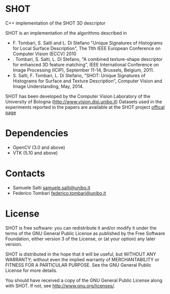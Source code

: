 # SHOT
C++ implementation of the SHOT 3D descriptor
	
SHOT is an implementation of the algorithms described in 
* F. Tombari, S. Salti and L. Di Stefano "Unique Signatures of Histograms for Local Surface Description", The 11th IEEE European Conference on Computer Vision (ECCV) 2010
* . Tombari, S. Salti, L. Di Stefano, "A combined texture-shape descriptor for enhanced 3D feature matching", IEEE International Conference on Image Processing (ICIP), September 11-14, Brussels, Belgium, 2011.
* S. Salti, F. Tombari, L. Di Stefano, "SHOT: Unique Signatures of Histograms for Surface and Texture Description", Computer Vision and Image Understanding, May, 2014.

SHOT has been developed by the Computer Vision Laboratory of the University of Bologna (http://www.vision.disi.unibo.it)
Datasets used in the experiments reported in the papers are available at the SHOT project [offical page](http://vision.disi.unibo.it/research/80-shot)

# Dependencies
* OpenCV (3.0 and above)
* VTK (5.10 and above)
	
# Contacts
* Samuele Salti [samuele.salti@unibo.it](mailto:samuele.salti@unibo.it)
* Federico Tombari [federico.tombari@unibo.it](mailto:federico.tombari@unibo.it)

	
# License
SHOT is free software: you can redistribute it and/or modify it under the terms of the GNU General Public License as published by the Free Software Foundation, either version 3 of the License, or (at your option) any later version.

SHOT is distributed in the hope that it will be useful, but WITHOUT ANY WARRANTY; without even the implied warranty of MERCHANTABILITY or FITNESS FOR A PARTICULAR PURPOSE. See the GNU General Public License for more details.

You should have received a copy of the GNU General Public License along with SHOT.  If not, see <http://www.gnu.org/licenses/>.
